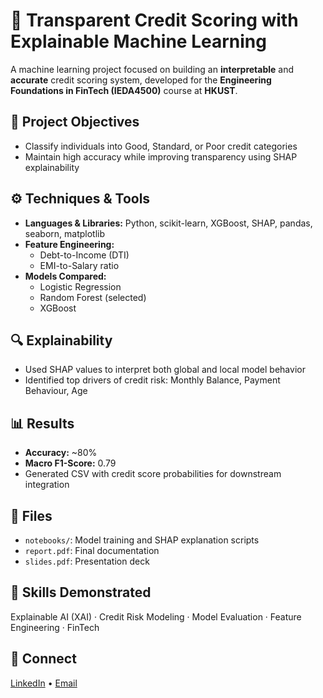 # 🏦 Transparent Credit Scoring with Explainable Machine Learning

A machine learning project focused on building an **interpretable** and **accurate** credit scoring system, developed for the **Engineering Foundations in FinTech (IEDA4500)** course at **HKUST**.

## 🧠 Project Objectives
- Classify individuals into Good, Standard, or Poor credit categories
- Maintain high accuracy while improving transparency using SHAP explainability

## ⚙️ Techniques & Tools
- **Languages & Libraries:** Python, scikit-learn, XGBoost, SHAP, pandas, seaborn, matplotlib
- **Feature Engineering:**
  - Debt-to-Income (DTI)
  - EMI-to-Salary ratio
- **Models Compared:**
  - Logistic Regression
  - Random Forest (selected)
  - XGBoost

## 🔍 Explainability
- Used SHAP values to interpret both global and local model behavior
- Identified top drivers of credit risk: Monthly Balance, Payment Behaviour, Age

## 📊 Results
- **Accuracy:** ~80%
- **Macro F1-Score:** 0.79
- Generated CSV with credit score probabilities for downstream integration

## 📂 Files
- `notebooks/`: Model training and SHAP explanation scripts
- `report.pdf`: Final documentation
- `slides.pdf`: Presentation deck

## 🧰 Skills Demonstrated
Explainable AI (XAI) · Credit Risk Modeling · Model Evaluation · Feature Engineering · FinTech

## 🔗 Connect
[LinkedIn](https://www.linkedin.com/in/tin-tak-chong) • [Email](mailto:chongtt062@gmail.com)
